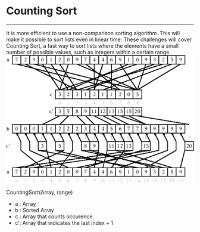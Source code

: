 # Counting Sort
<hr/>
It is more efficient to use a non-comparison sorting algorithm. This will make it possible to sort lists even in linear time. These challenges will cover Counting Sort, a fast way to sort lists where the elements have a small number of possible values, such as integers within a certain range.

<img src="./CountingSort.png">

CountingSort(Array, range)

<ul>
  <li>a : Array</li>
  <li>b : Sorted Array</li>
  <li>c : Array that counts occurence</li>
  <li>c': Array that indicates the last index + 1</li>     
</ul>
